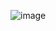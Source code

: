 ![image](https://user-images.githubusercontent.com/64846153/210039762-67d1e498-e68b-41d6-839f-cfeee3742525.png)
